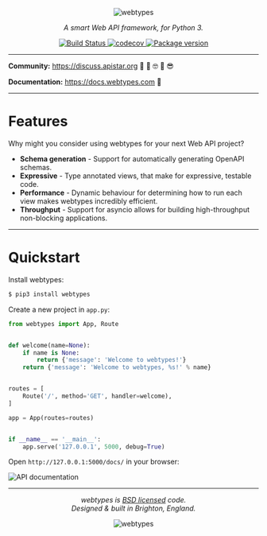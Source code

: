 <p align="center">
    <img src="https://raw.githubusercontent.com/abetkin/webtypes/master/docs/img/logo-200-square-light.png" alt="webtypes" />
</p>
<p align="center">
    <em>A smart Web API framework, for Python 3.</em>
</p>
<p align="center">
<a href="https://travis-ci.org/abetkin/webtypes">
    <img src="https://travis-ci.org/abetkin/webtypes.svg?branch=master" alt="Build Status">
</a>
<a href="https://codecov.io/gh/abetkin/webtypes">
    <img src="https://codecov.io/gh/abetkin/webtypes/branch/master/graph/badge.svg" alt="codecov">
</a>
<a href="https://pypi.python.org/pypi/webtypes">
    <img src="https://badge.fury.io/py/webtypes.svg" alt="Package version">
</a>
</p>

---

**Community:** https://discuss.apistar.org 🤔 💭 🤓 💬 😎

**Documentation:** https://docs.webtypes.com 📘

---

# Features

Why might you consider using webtypes for your next Web API project?

* **Schema generation** - Support for automatically generating OpenAPI schemas.
* **Expressive** - Type annotated views, that make for expressive, testable code.
* **Performance** - Dynamic behaviour for determining how to run each view makes webtypes incredibly efficient.
* **Throughput** - Support for asyncio allows for building high-throughput non-blocking applications.

---

# Quickstart

Install webtypes:

```bash
$ pip3 install webtypes
```

Create a new project in `app.py`:

```python
from webtypes import App, Route


def welcome(name=None):
    if name is None:
        return {'message': 'Welcome to webtypes!'}
    return {'message': 'Welcome to webtypes, %s!' % name}


routes = [
    Route('/', method='GET', handler=welcome),
]

app = App(routes=routes)


if __name__ == '__main__':
    app.serve('127.0.0.1', 5000, debug=True)
```

Open `http://127.0.0.1:5000/docs/` in your browser:

![API documentation](https://raw.githubusercontent.com/abetkin/webtypes/master/docs/img/api-docs.png)

---

<p align="center"><i>webtypes is <a href="https://github.com/tomchristie/webtypes/blob/master/LICENSE.md">BSD licensed</a> code.<br/>Designed & built in Brighton, England.</i>
<p align="center">
    <img src="https://raw.githubusercontent.com/abetkin/webtypes/master/docs/img/ident-44-square-light.png" alt="webtypes" />
</p>
